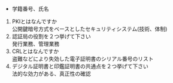 * 学籍番号、氏名

1. PKIとはなんですか  
公開鍵暗号方式をベースとしたセキュリティシステム(技術、体制)
1. 認証局の役割を２つ挙げて下さい  
発行業務、管理業務
1. CRLとはなんですか  
盗難などにより失効した電子証明書のシリアル番号のリスト
1. デジタル証明書と印鑑証明書の共通点を２つ挙げて下さい  
法的な効力がある、真正性の確認
